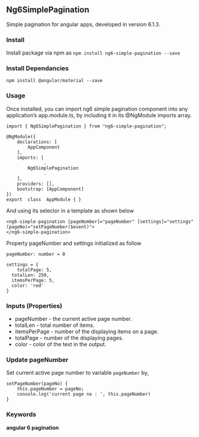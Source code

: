 ## Ng6SimplePagination

Simple pagination for angular apps, developed in version 6.1.3.

### Install

Install package via npm as `npm install ng6-simple-pagination --save`

### Install Dependancies

`npm install @angular/material --save`

### Usage

Once installed, you can import ng6 simple pagination component into any application’s app.module.ts, by including it in its @NgModule imports array.

```
import { Ng6SimplePagination } from "ng6-simple-pagination";

@NgModule({
    declarations: [
	    AppComponent
    ],
    imports: [
              .
	    Ng6SimplePagination
              .
	],
	providers: [],
	bootstrap: [AppComponent]    
})    
export  class  AppModule { }
```

And using its selector in a template as shown below

```
<ng6-simple-pagination [pageNumber]="pageNumber" [settings]="settings" (pageNo)="setPageNumber($event)">
</ng6-simple-pagination>
```

Property pageNumber and settings initialized as follow

```
pageNumber: number = 0

settings = {
	totalPage: 5,
  totalLen: 250,
  itemsPerPage: 5,
  color: 'red'
}
```

### Inputs (Properties)

- pageNumber - the current active page number.
- totalLen - total number of items.
- itemsPerPage - number of the displaying items on a page.
- totalPage - number of the displaying pages.
- color - color of the text in the output.

### Update pageNumber

Set current active page number to variable `pageNumber` by,

```
setPageNumber(pageNo) {
	this.pageNumber = pageNo;
	console.log('current page no : ', this.pageNumber)
}
```
### Keywords

**angular 6  pagination**
